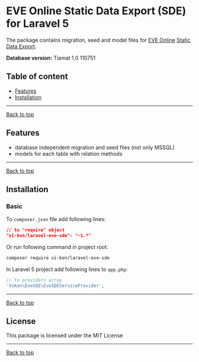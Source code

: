 # EVE Online Static Data Export (SDE) for Laravel 5

The package contains migration, seed and model files for [EVE Online](http://eveonline.com) [Static Data Export](https://developers.eveonline.com/resource/static-data-export).

**Database version:** Tiamat 1.0 110751

## Table of content

* [Features](#features)
* [Installation](#installation)

---
[Back to top][top]

## Features

* database independent migration and seed files (not only MSSQL)
* models for each table with relation methods

---
[Back to top][top]

## Installation

### Basic

To `composer.json` file add following lines:

```json
// to "require" object
"vi-kon/laravel-eve-sde": "~1.*"
```

Or run following command in project root:

```bash
composer require vi-kon/laravel-eve-sde
```

In Laravel 5 project add following lines to `app.php`:

```php
// to providers array
'ViKon\EveSDE\EveSDEServiceProvider',
```

---
[Back to top][top]

## License

This package is licensed under the MIT License

---
[Back to top][top]

[top]: #eve-online-static-data-export-sde-for-laravel-5